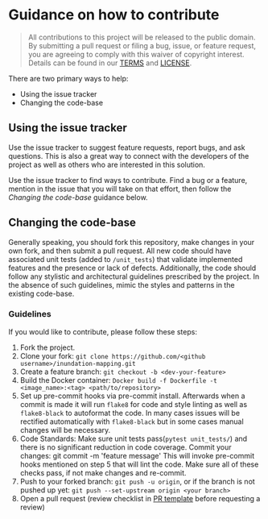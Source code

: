 # Guidance on how to contribute

> All contributions to this project will be released to the public domain.
> By submitting a pull request or filing a bug, issue, or
> feature request, you are agreeing to comply with this waiver of copyright interest.
> Details can be found in our [TERMS](TERMS.md) and [LICENSE](LICENSE).


There are two primary ways to help:
 - Using the issue tracker
 - Changing the code-base


## Using the issue tracker

Use the issue tracker to suggest feature requests, report bugs, and ask questions.
This is also a great way to connect with the developers of the project as well
as others who are interested in this solution.

Use the issue tracker to find ways to contribute. Find a bug or a feature, mention in
the issue that you will take on that effort, then follow the _Changing the code-base_
guidance below.


## Changing the code-base

Generally speaking, you should fork this repository, make changes in your
own fork, and then submit a pull request. All new code should have associated
unit tests (added to `/unit_tests`) that validate implemented features and the presence or lack of defects.
Additionally, the code should follow any stylistic and architectural guidelines
prescribed by the project. In the absence of such guidelines, mimic the styles
and patterns in the existing code-base.

### Guidelines

If you would like to contribute, please follow these steps:

1. Fork the project.
2. Clone your fork: `git clone https://github.com/<github username>/inundation-mapping.git`
3. Create a feature branch: `git checkout -b <dev-your-feature>`
4. Build the Docker container: `Docker build -f Dockerfile -t <image_name>:<tag> <path/to/repository>`
5. Set up pre-commit hooks via pre-commit install. Afterwards when a commit is made it will run `flake8` for code and style linting as well as `flake8-black` to autoformat the code. In many cases issues will be rectified automatically with `flake8-black` but in some cases manual changes will be necessary.
6. Code Standards: Make sure unit tests pass(`pytest unit_tests/`) and there is no significant reduction in code coverage.
Commit your changes: git commit -m 'feature message' This will invoke pre-commit hooks mentioned on step 5 that will lint the code. Make sure all of these checks pass, if not make changes and re-commit.
7. Push to your forked branch: `git push -u origin`, or if the branch is not pushed up yet: `git push --set-upstream origin <your branch>`
8. Open a pull request (review checklist in [PR template](/.github/PULL_REQUEST_TEMPLATE.md) before requesting a review)
